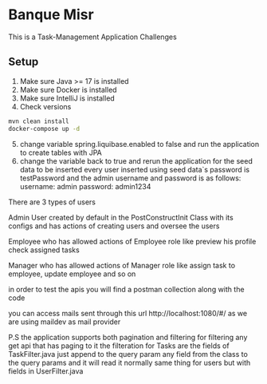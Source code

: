 # Banque Misr

This is a Task-Management Application Challenges

## Setup

1. Make sure Java >= 17 is installed
2. Make sure Docker is installed
3. Make sure IntelliJ is installed
4. Check versions

```bash
mvn clean install
docker-compose up -d
```

5. change variable spring.liquibase.enabled to false and run the application to create tables with JPA
6. change the variable back to true and rerun the application for the seed data to be inserted every user inserted using seed data`s password is testPassword and the admin username and password is as follows:
 username: admin password: admin1234

There are 3 types of users

Admin User created by default in the PostConstructInit Class with its configs
and has actions of creating users and oversee the users

Employee who has allowed actions of Employee role like preview his profile check assigned tasks

Manager who has allowed actions of Manager role like assign task to employee, update employee and so on

in order to test the apis you will find a postman collection along with the code

you can access mails sent through this url http://localhost:1080/#/ as we are using maildev as mail provider

P.S the application supports both pagination and filtering for filtering any get api that 
has paging to it the filteration for Tasks are the fields of TaskFilter.java 
just append to the query param any field from the class to the query params
and it will read it normally same thing for users but with fields in UserFilter.java 



